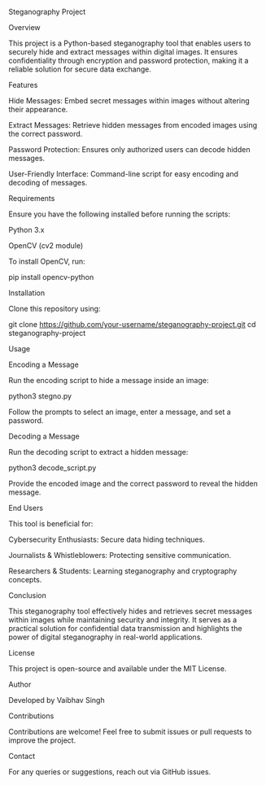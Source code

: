 Steganography Project

Overview

This project is a Python-based steganography tool that enables users to securely hide and extract messages within digital images. It ensures confidentiality through encryption and password protection, making it a reliable solution for secure data exchange.

Features

Hide Messages: Embed secret messages within images without altering their appearance.

Extract Messages: Retrieve hidden messages from encoded images using the correct password.

Password Protection: Ensures only authorized users can decode hidden messages.

User-Friendly Interface: Command-line script for easy encoding and decoding of messages.

Requirements

Ensure you have the following installed before running the scripts:

Python 3.x

OpenCV (cv2 module)

To install OpenCV, run:

pip install opencv-python

Installation

Clone this repository using:

git clone https://github.com/your-username/steganography-project.git
cd steganography-project

Usage

Encoding a Message

Run the encoding script to hide a message inside an image:

python3 stegno.py

Follow the prompts to select an image, enter a message, and set a password.

Decoding a Message

Run the decoding script to extract a hidden message:

python3 decode_script.py

Provide the encoded image and the correct password to reveal the hidden message.

End Users

This tool is beneficial for:

Cybersecurity Enthusiasts: Secure data hiding techniques.

Journalists & Whistleblowers: Protecting sensitive communication.

Researchers & Students: Learning steganography and cryptography concepts.

Conclusion

This steganography tool effectively hides and retrieves secret messages within images while maintaining security and integrity. It serves as a practical solution for confidential data transmission and highlights the power of digital steganography in real-world applications.

License

This project is open-source and available under the MIT License.

Author

Developed by Vaibhav Singh

Contributions

Contributions are welcome! Feel free to submit issues or pull requests to improve the project.

Contact

For any queries or suggestions, reach out via GitHub issues.


